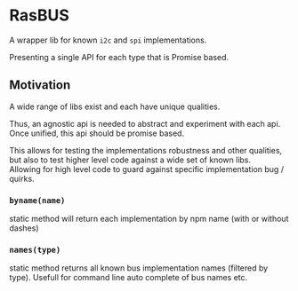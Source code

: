 # RasBUS

A wrapper lib for known `i2c` and `spi` implementations.

Presenting a single API for each type that is Promise based.

## Motivation

A wide range of libs exist and each have unique qualities.  

Thus, an agnostic api is needed to abstract and experiment with each api.
Once unified, this api should be promise based.

This allows for testing the implementations robustness and other qualities, 
but also to test higher level code against a wide set of known libs.  
Allowing for high level code to guard against specific implementation bug / quirks.

### `byname(name)`

static method will return each implementation by npm name (with or without dashes)

### `names(type)`

static method returns all known bus implementation names (filtered by type).  Usefull for command line auto complete of bus names etc.
